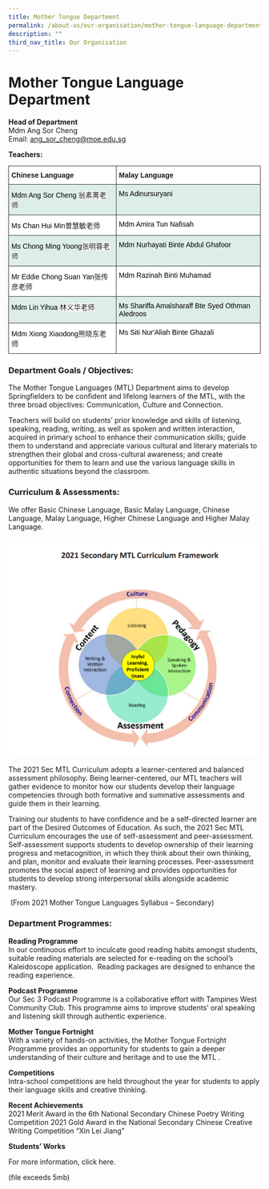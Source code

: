 ```yaml
---
title: Mother Tongue Department
permalink: /about-us/our-organisation/mother-tongue-language-department
description: ""
third_nav_title: Our Organisation
---
```


# **Mother Tongue Language Department**

**Head of Department**    
Mdm Ang Sor Cheng  
Email: [ang_sor_cheng@moe.edu.sg](mailto:ang_sor_cheng@moe.edu.sg)

**Teachers:**
<table style="border-collapse:collapse;border-spacing:0" class="tg"><thead><tr><th style="background-color:#ffffff;border-color:#343434;border-style:solid;border-width:1px;font-family:Arial, sans-serif;font-size:14px;font-weight:bold;overflow:hidden;padding:10px 5px;text-align:left;vertical-align:top;word-break:normal">Chinese Language</th><th style="background-color:#ffffff;border-color:#343434;border-style:solid;border-width:1px;font-family:Arial, sans-serif;font-size:14px;font-weight:bold;overflow:hidden;padding:10px 5px;text-align:left;vertical-align:top;word-break:normal">Malay Language</th></tr></thead><tbody><tr><td style="background-color:#DDEEE9;border-color:#343434;border-style:solid;border-width:1px;font-family:Arial, sans-serif;font-size:14px;overflow:hidden;padding:10px 5px;text-align:left;vertical-align:top;word-break:normal"><span style="font-weight:normal;color:#000">Mdm Ang Sor Cheng </span> <span style="background-color:white">翁素菁老师</span></td><td style="background-color:#DDEEE9;border-color:#343434;border-style:solid;border-width:1px;font-family:Arial, sans-serif;font-size:14px;overflow:hidden;padding:10px 5px;text-align:left;vertical-align:top;word-break:normal"><span style="font-weight:normal;color:#000">Ms Adinursuryani</span></td></tr><tr><td style="background-color:#ffffff;border-color:#343434;border-style:solid;border-width:1px;font-family:Arial, sans-serif;font-size:14px;overflow:hidden;padding:10px 5px;text-align:left;vertical-align:top;word-break:normal"><span style="font-weight:normal;color:#000">Ms Chan Hui Min</span>曽慧敏老师</td><td style="background-color:#ffffff;border-color:#343434;border-style:solid;border-width:1px;font-family:Arial, sans-serif;font-size:14px;overflow:hidden;padding:10px 5px;text-align:left;vertical-align:top;word-break:normal"><span style="font-weight:normal;color:#000">Mdm Amira Tun Nafisah</span></td></tr><tr><td style="background-color:#DDEEE9;border-color:#343434;border-style:solid;border-width:1px;font-family:Arial, sans-serif;font-size:14px;overflow:hidden;padding:10px 5px;text-align:left;vertical-align:top;word-break:normal"><span style="font-weight:normal;color:#000">Ms Chong Ming Yoong</span><span style="background-color:white">张明蓉老师</span></td><td style="background-color:#DDEEE9;border-color:#343434;border-style:solid;border-width:1px;font-family:Arial, sans-serif;font-size:14px;overflow:hidden;padding:10px 5px;text-align:left;vertical-align:top;word-break:normal"><span style="font-weight:normal;color:#000">Mdm Nurhayati Binte Abdul Ghafoor</span></td></tr><tr><td style="background-color:#ffffff;border-color:#343434;border-style:solid;border-width:1px;font-family:Arial, sans-serif;font-size:14px;overflow:hidden;padding:10px 5px;text-align:left;vertical-align:top;word-break:normal"><span style="font-weight:normal;color:#000">Mr Eddie Chong Suan Yan</span>张传彦老师</td><td style="background-color:#ffffff;border-color:#343434;border-style:solid;border-width:1px;font-family:Arial, sans-serif;font-size:14px;overflow:hidden;padding:10px 5px;text-align:left;vertical-align:top;word-break:normal"><span style="font-weight:normal;color:#000">Mdm Razinah Binti Muhamad</span></td></tr><tr><td style="background-color:#DDEEE9;border-color:#343434;border-style:solid;border-width:1px;font-family:Arial, sans-serif;font-size:14px;overflow:hidden;padding:10px 5px;text-align:left;vertical-align:top;word-break:normal"><span style="font-weight:normal;color:#000">Mdm Lin Yihua</span> <span style="background-color:white">林义华老师</span></td><td style="background-color:#DDEEE9;border-color:#343434;border-style:solid;border-width:1px;font-family:Arial, sans-serif;font-size:14px;overflow:hidden;padding:10px 5px;text-align:left;vertical-align:top;word-break:normal"><span style="font-weight:normal;color:#000">Ms Shariffa Amalsharaff Bte Syed Othman Aledroos</span></td></tr><tr><td style="background-color:#ffffff;border-color:#343434;border-style:solid;border-width:1px;font-family:Arial, sans-serif;font-size:14px;overflow:hidden;padding:10px 5px;text-align:left;vertical-align:top;word-break:normal"><span style="font-weight:normal;color:#000">Mdm Xiong Xiaodong</span>熊晓东老师</td><td style="background-color:#ffffff;border-color:#343434;border-style:solid;border-width:1px;font-family:Arial, sans-serif;font-size:14px;overflow:hidden;padding:10px 5px;text-align:left;vertical-align:top;word-break:normal"><span style="font-weight:normal;color:#000">Ms Siti Nur'Aliah Binte Ghazali</span></td></tr></tbody></table>

### Department Goals / Objectives:

The Mother Tongue Languages (MTL) Department aims to develop Springfielders to be confident and lifelong learners of the MTL, with the three broad objectives: Communication, Culture and Connection.

Teachers will build on students’ prior knowledge and skills of listening, speaking, reading, writing, as well as spoken and written interaction, acquired in primary school to enhance their communication skills; guide them to understand and appreciate various cultural and literary materials to strengthen their global and cross-cultural awareness; and create opportunities for them to learn and use the various language skills in authentic situations beyond the classroom.

### Curriculum & Assessments:

We offer Basic Chinese Language, Basic Malay Language, Chinese Language, Malay Language, Higher Chinese Language and Higher Malay Language.

![](/images/Framework.png)

The 2021 Sec MTL Curriculum adopts a learner-centered and balanced assessment philosophy. Being learner-centered, our MTL teachers will gather evidence to monitor how our students develop their language competencies through both formative and summative assessments and guide them in their learning. 

Training our students to have confidence and be a self-directed learner are part of the Desired Outcomes of Education. As such, the 2021 Sec MTL Curriculum encourages the use of self-assessment and peer-assessment. Self-assessment supports students to develop ownership of their learning progress and metacognition, in which they think about their own thinking, and plan, monitor and evaluate their learning processes. Peer-assessment promotes the social aspect of learning and provides opportunities for students to develop strong interpersonal skills alongside academic mastery. 

 (From 2021 Mother Tongue Languages Syllabus – Secondary)
 
###  Department Programmes:

**Reading Programme**  
In our continuous effort to inculcate good reading habits amongst students, suitable reading materials are selected for e-reading on the school’s Kaleidoscope application.  Reading packages are designed to enhance the reading experience.    

**Podcast Programme**    
Our Sec 3 Podcast Programme is a collaborative effort with Tampines West Community Club. This programme aims to improve students’ oral speaking and listening skill through authentic experience.

**Mother Tongue Fortnight**    
With a variety of hands-on activities, the Mother Tongue Fortnight Programme provides an opportunity for students to gain a deeper understanding of their culture and heritage and to use the MTL .

**Competitions**    
Intra-school competitions are held throughout the year for students to apply their language skills and creative thinking.

**Recent Achievements**   
2021 Merit Award in the 6th National Secondary Chinese Poetry Writing Competition 2021 Gold Award in the National Secondary Chinese Creative Writing Competition “Xin Lei Jiang"

**Students’ Works**

For more information, click here.

(file exceeds 5mb)